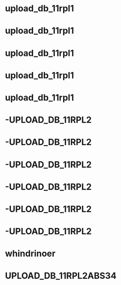 # upload_db_11rpl1
# upload_db_11rpl1
# upload_db_11rpl1
# upload_db_11rpl1
# upload_db_11rpl1
# -UPLOAD_DB_11RPL2
# -UPLOAD_DB_11RPL2
# -UPLOAD_DB_11RPL2
# -UPLOAD_DB_11RPL2
# -UPLOAD_DB_11RPL2
# -UPLOAD_DB_11RPL2
# whindrinoer
# UPLOAD_DB_11RPL2ABS34
